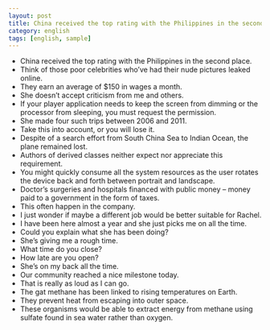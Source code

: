 ```yaml
---
layout: post
title: China received the top rating with the Philippines in the second place
category: english
tags: [english, sample]
---
```


* China received the top rating with the Philippines in the second place.
* Think of those poor celebrities who’ve had their nude pictures leaked online.
* They earn an average of $150 in wages a month.
* She doesn’t accept criticism from me and others.
* If your player application needs to keep the screen from dimming or the processor from sleeping, you must request the permission.
* She made four such trips between 2006 and 2011.
* Take this into account, or you will lose it.
* Despite of a search effort from South China Sea to Indian Ocean, the plane remained lost.
* Authors of derived classes neither expect nor appreciate this requirement.
* You might quickly consume all the system resources as the user rotates the device back and forth between portrait and landscape.
* Doctor’s surgeries and hospitals financed with public money – money paid to a government in the form of taxes.
* This often happen in the company.
* I just wonder if maybe a different job would be better suitable for Rachel.
* I have been here almost a year and she just picks me on all the time.
* Could you explain what she has been doing?
* She’s giving me a rough time.
* What time do you close?
* How late are you open?
* She’s on my back all the time.
* Our community reached a nice milestone today.
* That is really as loud as I can go.
* The gat methane has been linked to rising temperatures on Earth.
* They prevent heat from escaping into outer space.
* These organisms would be able to extract energy from methane using sulfate found in sea water rather than oxygen.
